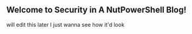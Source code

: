 ## Welcome to Security in A NutPowerShell Blog!

will edit this later I just wanna see how it'd look

